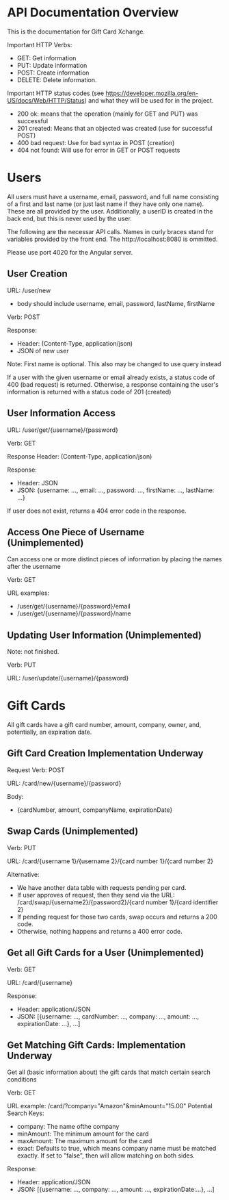 # API Documentation Overview

This is the documentation for Gift Card Xchange.

Important HTTP Verbs:
* GET: Get information
* PUT: Update information
* POST: Create information
* DELETE: Delete information.

Important HTTP status codes (see https://developer.mozilla.org/en-US/docs/Web/HTTP/Status) and what they will be used for in the project.
* 200 ok: means that the operation (mainly for GET and PUT) was successful
* 201 created: Means that an objected was created (use for successful POST)
* 400 bad request: Use for bad syntax in POST (creation)
* 404 not found: Will use for error in GET or POST requests


# Users

All users must have a username, email, password, and full name consisting of a first and last name (or just last name if they have only one name). These are all provided by the user. Additionally, a userID is created in the back end, but this is never used by the user.

The following are the necessar API calls. Names in curly braces stand for variables provided by the front end. The http://localhost:8080 is ommitted.

Please use port 4020 for the Angular server.

## User Creation

URL: /user/new
* body should include username, email, password, lastName, firstName

Verb: POST

Response:
* Header: (Content-Type, application/json)
* JSON of new user

Note: First name is optional. This also may be changed to use query instead

If a user with the given username or email already exists, a status code of 400 (bad request) is returned.
Otherwise, a response containing the user's information is returned with a status code of 201 (created)

## User Information Access

URL: /user/get/{username}/{password}

Verb: GET

Response Header: (Content-Type, application/json)

Response:
* Header: JSON
* JSON: {username: ..., email: ..., password: ..., firstName: ..., lastName: ...}

If user does not exist, returns a 404 error code in the response.

## Access One Piece of Username (Unimplemented)

Can access one or more distinct pieces of information by placing the names after the username

Verb: GET

URL examples: 
* /user/get/{username}/{password}/email
* /user/get/{username}/{password}/name

## Updating User Information (Unimplemented)

Note: not finished.

Verb: PUT

URL: /user/update/{username}/{password}

# Gift Cards

All gift cards have a gift card number, amount, company, owner, and, potentially, an expiration date.

## Gift Card Creation Implementation Underway

Request Verb: POST

URL: /card/new/{username}/{password}

Body: 
* {cardNumber, amount, companyName, expirationDate}

## Swap Cards (Unimplemented)

Verb: PUT

URL: /card/{username 1}/{username 2}/{card number 1}/{card number 2}

Alternative:
* We have another data table with requests pending per card.
* If user approves of request, then they send via the URL: /card/swap/{username2}/{password2}/{card number 1}/{card identifier 2}
* If pending request for those two cards, swap occurs and returns a 200 code.
* Otherwise, nothing happens and returns a 400 error code.

## Get all Gift Cards for a User (Unimplemented)

Verb: GET

URL: /card/{username}

Response: 
* Header: application/JSON
* JSON: [{username: ..., cardNumber: ..., company: ..., amount: ..., expirationDate: ...}, ...]

## Get Matching Gift Cards: Implementation Underway

Get all (basic information about) the gift cards that match certain search conditions

Verb: GET

URL example: /card/?company="Amazon"&minAmount="15.00"
Potential Search Keys:
* company: The name ofthe company
* minAmount: The minimum amount for the card
* maxAmount: The maximum amount for the card
* exact: Defaults to true, which means company name must be matched exactly. If set to "false", then will allow matching on both sides.


Response:
* Header: application/JSON
* JSON: [{username: ..., company: ..., amount: ..., expirationDate:...}, ...]
